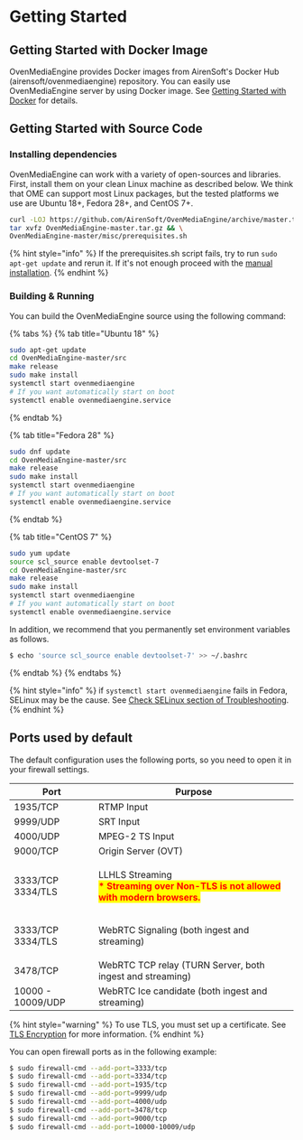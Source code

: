 # Getting Started

## Getting Started with Docker Image

OvenMediaEngine provides Docker images from AirenSoft's Docker Hub (airensoft/ovenmediaengine) repository. You can easily use OvenMediaEngine server by using Docker image. See [Getting Started with Docker](getting-started-with-docker.md) for details.

## Getting Started with Source Code

### Installing dependencies

OvenMediaEngine can work with a variety of open-sources and libraries. First, install them on your clean Linux machine as described below. We think that OME can support most Linux packages, but the tested platforms we use are Ubuntu 18+, Fedora 28+, and CentOS 7+.

```bash
curl -LOJ https://github.com/AirenSoft/OvenMediaEngine/archive/master.tar.gz && \
tar xvfz OvenMediaEngine-master.tar.gz && \
OvenMediaEngine-master/misc/prerequisites.sh
```

{% hint style="info" %}
If the prerequisites.sh script fails, try to run `sudo apt-get update` and rerun it. If it's not enough proceed with the [manual installation](../troubleshooting.md#prerequisites-sh-script-failed).
{% endhint %}

### **Building & Running**

You can build the OvenMediaEngine source using the following command:

{% tabs %}
{% tab title="Ubuntu 18" %}
```bash
sudo apt-get update
cd OvenMediaEngine-master/src
make release
sudo make install
systemctl start ovenmediaengine
# If you want automatically start on boot
systemctl enable ovenmediaengine.service 
```
{% endtab %}

{% tab title="Fedora 28" %}
```bash
sudo dnf update
cd OvenMediaEngine-master/src
make release
sudo make install
systemctl start ovenmediaengine
# If you want automatically start on boot
systemctl enable ovenmediaengine.service
```
{% endtab %}

{% tab title="CentOS 7" %}
```bash
sudo yum update
source scl_source enable devtoolset-7
cd OvenMediaEngine-master/src
make release
sudo make install
systemctl start ovenmediaengine
# If you want automatically start on boot
systemctl enable ovenmediaengine.service
```

In addition, we recommend that you permanently set environment variables as follows.

```bash
$ echo 'source scl_source enable devtoolset-7' >> ~/.bashrc 
```
{% endtab %}
{% endtabs %}

{% hint style="info" %}
if `systemctl start ovenmediaengine` fails in Fedora, SELinux may be the cause. See [Check SELinux section of Troubleshooting](../troubleshooting.md#check-selinux).
{% endhint %}

## Ports used by default

The default configuration uses the following ports, so you need to open it in your firewall settings.

| Port                        | Purpose                                                                                                                                  |
| --------------------------- | ---------------------------------------------------------------------------------------------------------------------------------------- |
| 1935/TCP                    | RTMP Input                                                                                                                               |
| 9999/UDP                    | SRT Input                                                                                                                                |
| 4000/UDP                    | MPEG-2 TS Input                                                                                                                          |
| 9000/TCP                    | Origin Server (OVT)                                                                                                                      |
| <p>3333/TCP<br>3334/TLS</p> | <p>LLHLS Streaming<br><mark style="color:red;"><strong>* Streaming over Non-TLS is not allowed with modern browsers.</strong></mark></p> |
| <p>3333/TCP<br>3334/TLS</p> | WebRTC Signaling (both ingest and streaming)                                                                                             |
| 3478/TCP                    | WebRTC TCP relay (TURN Server, both ingest and streaming)                                                                                |
| 10000 - 10009/UDP           | WebRTC Ice candidate (both ingest and streaming)                                                                                         |

{% hint style="warning" %}
To use TLS, you must set up a certificate. See [TLS Encryption](../configuration/tls-encryption.md) for more information.
{% endhint %}

You can open firewall ports as in the following example:

```bash
$ sudo firewall-cmd --add-port=3333/tcp
$ sudo firewall-cmd --add-port=3334/tcp
$ sudo firewall-cmd --add-port=1935/tcp
$ sudo firewall-cmd --add-port=9999/udp
$ sudo firewall-cmd --add-port=4000/udp
$ sudo firewall-cmd --add-port=3478/tcp
$ sudo firewall-cmd --add-port=9000/tcp
$ sudo firewall-cmd --add-port=10000-10009/udp
```
